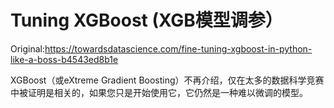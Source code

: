 # Tuning XGBoost (XGB模型调参）

Original:https://towardsdatascience.com/fine-tuning-xgboost-in-python-like-a-boss-b4543ed8b1e

XGBoost（或eXtreme Gradient Boosting）不再介绍，仅在太多的数据科学竞赛中被证明是相关的，如果您只是开始使用它，它仍然是一种难以微调的模型。
